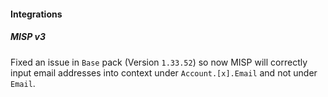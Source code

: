 
#### Integrations

##### MISP v3

Fixed an issue in `Base` pack (Version `1.33.52`) so now MISP will correctly input email addresses into context under `Account.[x].Email` and not under `Email`.